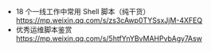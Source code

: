 - 18 个一线工作中常用 Shell 脚本（纯干货）
  https://mp.weixin.qq.com/s/zs3cAwp0TYSsxJjM-4XFEQ
- 优秀运维脚本鉴赏
  https://mp.weixin.qq.com/s/5htfYnYBvMAHPvbAgy7Asw
